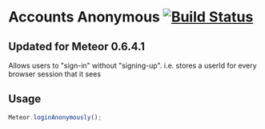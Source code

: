 Accounts Anonymous [![Build Status](https://travis-ci.org/culshaw/meteor-accounts-anonymous.png?branch=master)](https://travis-ci.org/culshaw/meteor-accounts-anonymous)
==================

## Updated for Meteor 0.6.4.1

Allows users to "sign-in" without "signing-up". 
i.e. stores a userId for every browser session that it sees

Usage
-----

```js
Meteor.loginAnonymously();
```
